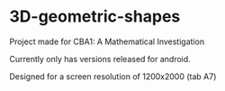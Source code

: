 # 3D-geometric-shapes
 
Project made for CBA1: A Mathematical Investigation 
 
Currently only has versions released for android.

Designed for a screen resolution of 1200x2000 (tab A7)
